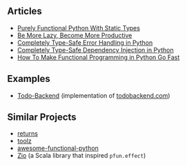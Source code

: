 ## Articles
- [Purely Functional Python With Static Types](https://dev.to/suned/purely-functional-python-with-static-types-41mf)
- [Be More Lazy, Become More Productive](https://dev.to/suned/be-more-lazy-become-more-productive-2cnb)
- [Completely Type-Safe Error Handling in Python](https://dev.to/suned/completely-type-safe-error-handling-in-python-3apg)
- [Completely Type-Safe Dependency Injection in Python](https://dev.to/suned/completely-type-safe-dependency-injection-in-python-48a5)
- [How To Make Functional Programming in Python Go Fast](https://dev.to/suned/how-to-make-functional-programming-in-python-go-fast-ad6)

## Examples
- [Todo-Backend](https://github.com/suned/pfun-todo-backend/) (implementation of [todobackend.com](https://todobackend.com/))

## Similar Projects

- [returns](https://returns.readthedocs.io/en/latest/)
- [toolz](https://toolz.readthedocs.io/en/latest/)
- [awesome-functional-python](https://github.com/sfermigier/awesome-functional-python)
- [Zio](https://zio.dev/) (a Scala library that inspired `pfun.effect`)
